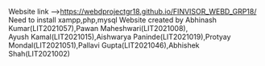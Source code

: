 Website link -->https://webdprojectgr18.github.io/FINVISOR_WEBD_GRP18/
Need to install xampp,php,mysql
Website created by Abhinash Kumar(LIT2021057),Pawan Maheshwari(LIT2021008),
<br>Ayush Kamal(LIT2021015),Aishwarya Paninde(LIT2021019),Protyay Mondal(LIT2021051),Pallavi Gupta(LIT2021046),Abhishek Shah(LIT2021002)
